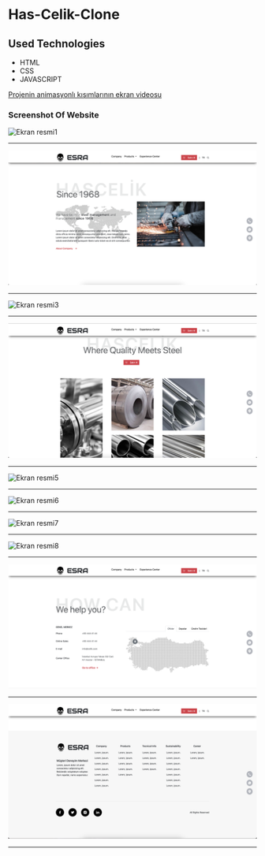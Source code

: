 # Has-Celik-Clone
## Used Technologies 
* HTML
* CSS
* JAVASCRIPT

[Projenin animasyonlı kısımlarının ekran videosu](https://disk.yandex.com.tr/i/eUhj0weiY0vlAg)


### Screenshot Of Website 
![Ekran resmi1](https://github.com/CavdarEsra/Has-Celik-Clone/blob/main/screenshot/steel1.png)

------------------------------------------------------------------------------------

![Ekran resmi2](https://github.com/CavdarEsra/Has-Celik-Clone/blob/main/screenshot/steel2.png)

------------------------------------------------------------------------------------

![Ekran resmi3](https://github.com/CavdarEsra/Has-Celik-Clone/blob/main/screenshot/steel3.png)

------------------------------------------------------------------------------------

![Ekran resmi4](https://github.com/CavdarEsra/Has-Celik-Clone/blob/main/screenshot/steel4.png)

------------------------------------------------------------------------------------

![Ekran resmi5](https://github.com/CavdarEsra/Has-Celik-Clone/blob/main/screenshot/steel5.png)

------------------------------------------------------------------------------------

![Ekran resmi6](https://github.com/CavdarEsra/Has-Celik-Clone/blob/main/screenshot/steel6.png)

------------------------------------------------------------------------------------

![Ekran resmi7](https://github.com/CavdarEsra/Has-Celik-Clone/blob/main/screenshot/steel7.png)

------------------------------------------------------------------------------------

![Ekran resmi8](https://github.com/CavdarEsra/Has-Celik-Clone/blob/main/screenshot/steel8.png)

------------------------------------------------------------------------------------

![Ekran resmi9](https://github.com/CavdarEsra/Has-Celik-Clone/blob/main/screenshot/steel9.png)

------------------------------------------------------------------------------------

![Ekran resmi10](https://github.com/CavdarEsra/Has-Celik-Clone/blob/main/screenshot/steel10.png)

------------------------------------------------------------------------------------






